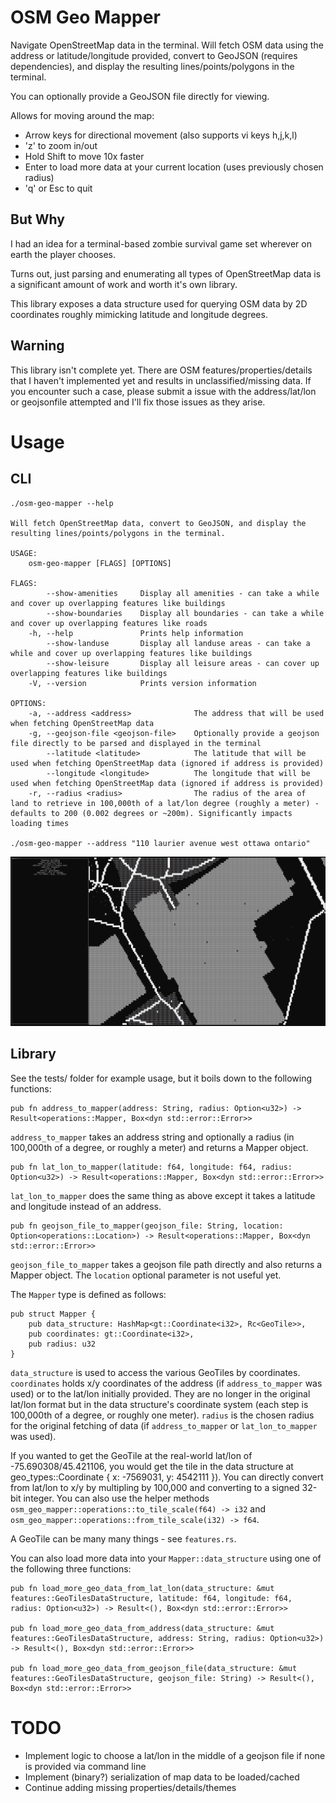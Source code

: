 OSM Geo Mapper
==============

Navigate OpenStreetMap data in the terminal.
Will fetch OSM data using the address or latitude/longitude provided, convert to GeoJSON (requires dependencies), and display the resulting lines/points/polygons in the terminal.

You can optionally provide a GeoJSON file directly for viewing.

Allows for moving around the map:
 - Arrow keys for directional movement (also supports vi keys h,j,k,l)
 - 'z' to zoom in/out
 - Hold Shift to move 10x faster
 - Enter to load more data at your current location (uses previously chosen radius)
 - 'q' or Esc to quit

## But Why

I had an idea for a terminal-based zombie survival game set wherever on earth the player chooses.

Turns out, just parsing and enumerating all types of OpenStreetMap data is a significant amount of work and worth it's own library.

This library exposes a data structure used for querying OSM data by 2D coordinates roughly mimicking latitude and longitude degrees.

## Warning

This library isn't complete yet. There are OSM features/properties/details that I haven't implemented yet and results in unclassified/missing data. If you encounter such a case, please submit a issue with the address/lat/lon or geojsonfile attempted and I'll fix those issues as they arise.

Usage
=====

## CLI

    ./osm-geo-mapper --help

    Will fetch OpenStreetMap data, convert to GeoJSON, and display the resulting lines/points/polygons in the terminal.

    USAGE:
        osm-geo-mapper [FLAGS] [OPTIONS]

    FLAGS:
            --show-amenities     Display all amenities - can take a while and cover up overlapping features like buildings
            --show-boundaries    Display all boundaries - can take a while and cover up overlapping features like roads
        -h, --help               Prints help information
            --show-landuse       Display all landuse areas - can take a while and cover up overlapping features like buildings
            --show-leisure       Display all leisure areas - can cover up overlapping features like buildings
        -V, --version            Prints version information
    
    OPTIONS:
        -a, --address <address>              The address that will be used when fetching OpenStreetMap data
        -g, --geojson-file <geojson-file>    Optionally provide a geojson file directly to be parsed and displayed in the terminal
            --latitude <latitude>            The latitude that will be used when fetching OpenStreetMap data (ignored if address is provided)
            --longitude <longitude>          The longitude that will be used when fetching OpenStreetMap data (ignored if address is provided)
        -r, --radius <radius>                The radius of the area of land to retrieve in 100,000th of a lat/lon degree (roughly a meter) - defaults to 200 (0.002 degrees or ~200m). Significantly impacts loading times

    ./osm-geo-mapper --address "110 laurier avenue west ottawa ontario"

![OSM Geo Mapper](/osm-geo-mapper.png?raw=true)

## Library

See the tests/ folder for example usage, but it boils down to the following functions:

    pub fn address_to_mapper(address: String, radius: Option<u32>) -> Result<operations::Mapper, Box<dyn std::error::Error>>

`address_to_mapper` takes an address string and optionally a radius (in 100,000th of a degree, or roughly a meter) and returns a Mapper object.

    pub fn lat_lon_to_mapper(latitude: f64, longitude: f64, radius: Option<u32>) -> Result<operations::Mapper, Box<dyn std::error::Error>>

`lat_lon_to_mapper` does the same thing as above except it takes a latitude and longitude instead of an address.

    pub fn geojson_file_to_mapper(geojson_file: String, location: Option<operations::Location>) -> Result<operations::Mapper, Box<dyn std::error::Error>>

`geojson_file_to_mapper` takes a geojson file path directly and also returns a Mapper object. The `location` optional parameter is not useful yet.

The `Mapper` type is defined as follows:

    pub struct Mapper {
        pub data_structure: HashMap<gt::Coordinate<i32>, Rc<GeoTile>>,
        pub coordinates: gt::Coordinate<i32>,
        pub radius: u32
    }

`data_structure` is used to access the various GeoTiles by coordinates.
`coordinates` holds x/y coordinates of the address (if `address_to_mapper` was used) or to the lat/lon initially provided. They are no longer in the original lat/lon format but in the data structure's coordinate system (each step is 100,000th of a degree, or roughly one meter).
`radius` is the chosen radius for the original fetching of data (if `address_to_mapper` or `lat_lon_to_mapper` was used).

If you wanted to get the GeoTile at the real-world lat/lon of -75.690308/45.421106, you would get the tile in the data structure at geo_types::Coordinate { x: -7569031, y: 4542111 }). You can directly convert from lat/lon to x/y by multipling by 100,000 and converting to a signed 32-bit integer. You can also use the helper methods `osm_geo_mapper::operations::to_tile_scale(f64) -> i32` and `osm_geo_mapper::operations::from_tile_scale(i32) -> f64`.

A GeoTile can be many many things - see `features.rs`.

You can also load more data into your `Mapper::data_structure` using one of the following three functions:

    pub fn load_more_geo_data_from_lat_lon(data_structure: &mut features::GeoTilesDataStructure, latitude: f64, longitude: f64, radius: Option<u32>) -> Result<(), Box<dyn std::error::Error>>

    pub fn load_more_geo_data_from_address(data_structure: &mut features::GeoTilesDataStructure, address: String, radius: Option<u32>) -> Result<(), Box<dyn std::error::Error>>

    pub fn load_more_geo_data_from_geojson_file(data_structure: &mut features::GeoTilesDataStructure, geojson_file: String) -> Result<(), Box<dyn std::error::Error>>
    

TODO
====

- Implement logic to choose a lat/lon in the middle of a geojson file if none is provided via command line
- Implement (binary?) serialization of map data to be loaded/cached
- Continue adding missing properties/details/themes